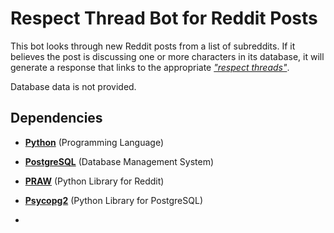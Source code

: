 # Respect Thread Bot for Reddit Posts

This bot looks through new Reddit posts from a list of subreddits.
If it believes the post is discussing one or more characters in its database,
it will generate a response that links to the appropriate [*"respect threads"*](https://www.reddit.com/r/respectthreads/).

Database data is not provided.

## Dependencies

- [**Python**](https://www.python.org/downloads/) (Programming Language)

- [**PostgreSQL**](https://www.postgresql.org/download/) (Database Management System)

- [**PRAW**](https://praw.readthedocs.io/en/latest/getting_started/installation.html) (Python Library for Reddit)

- [**Psycopg2**](http://initd.org/psycopg/download/) (Python Library for PostgreSQL)

-

